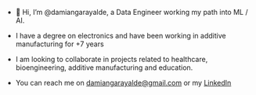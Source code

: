 - 👋 Hi, I’m @damiangarayalde, a Data Engineer working my path into ML / AI. 

- I have a degree on electronics and have been working in additive manufacturing for +7 years

- I am looking to collaborate in projects related to healthcare, bioengineering, additive manufacturing and education.

- You can reach me on damiangarayalde@gmail.com or my [LinkedIn](https://www.linkedin.com/in/damiangarayalde/) 


<!---
damiangarayalde/damiangarayalde is a ✨ special ✨ repository because its `README.md` (this file) appears on your GitHub profile.
You can click the Preview link to take a look at your changes.
--->

